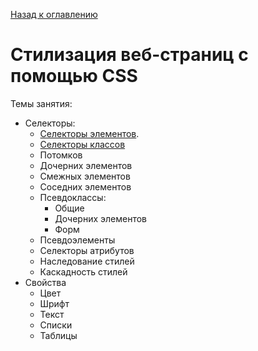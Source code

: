 [Назад к оглавлению](https://github.com/Vladislav-Lyuminarskiy/Web-course)

# Стилизация веб-страниц с помощью CSS

Темы занятия:
- Селекторы:
    - [Селекторы элементов](https://github.com/Vladislav-Lyuminarskiy/Web-course/tree/master/05-CSS-2/01-selectors/01-elements).
    - [Селекторы классов](https://github.com/Vladislav-Lyuminarskiy/Web-course/tree/master/05-CSS-2/01-selectors/02-classes)
    - Потомков
    - Дочерних элементов
    - Смежных элементов
    - Соседних элементов
    - Псевдоклассы:
        - Общие
        - Дочерних элементов
        - Форм
    - Псевдоэлементы
    - Селекторы атрибутов
    - Наследование стилей
    - Каскадность стилей
- Свойства
    - Цвет
    - Шрифт
    - Текст
    - Списки
    - Таблицы